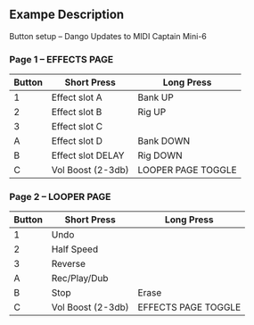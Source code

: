 ## Exampe Description

Button setup – Dango Updates to MIDI Captain Mini-6

### Page 1 – EFFECTS PAGE

| Button | Short Press        | Long Press         |
|--------|--------------------|--------------------|
| 1      | Effect slot A	  | Bank UP            |
| 2      | Effect slot B	  | Rig UP             |
| 3      | Effect slot C	  |                    |
| A      | Effect slot D	  | Bank DOWN          |
| B      | Effect slot DELAY  |	Rig DOWN           |
| C      | Vol Boost (2-3db)  | LOOPER PAGE TOGGLE |


### Page 2 – LOOPER PAGE

| Button | Short Press        | Long Press           |
|--------|--------------------|----------------------|
| 1      | Undo	              |                      |
| 2      | Half Speed	      |                      |
| 3      | Reverse	          |                      |
| A      | Rec/Play/Dub	      |                      |
| B      | Stop 	          | Erase                |
| C      | Vol Boost (2-3db)  | EFFECTS PAGE TOGGLE  |
